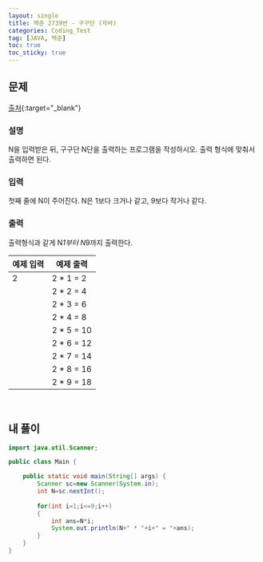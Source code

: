 ```yaml
---
layout: single
title: 백준 2739번 - 구구단 (자바)
categories: Coding_Test
tag: [JAVA, 백준]
toc: true
toc_sticky: true
---
```


## 문제
[출처](https://www.acmicpc.net/problem/2739){:target="_blank"}
### 설명
N을 입력받은 뒤, 구구단 N단을 출력하는 프로그램을 작성하시오. 출력 형식에 맞춰서 출력하면 된다.

### 입력
첫째 줄에 N이 주어진다. N은 1보다 크거나 같고, 9보다 작거나 같다.

### 출력
출력형식과 같게 N*1부터 N*9까지 출력한다.

|예제 입력|예제 출력|
|---|---|
|2|2 * 1 = 2|
| |2 * 2 = 4|
| |2 * 3 = 6|
| |2 * 4 = 8|
| |2 * 5 = 10|
| |2 * 6 = 12|
| |2 * 7 = 14|
| |2 * 8 = 16|
| |2 * 9 = 18|

<br/>

## 내 풀이
```java
import java.util.Scanner;

public class Main {

	public static void main(String[] args) {
		Scanner sc=new Scanner(System.in);
		int N=sc.nextInt();
		
		for(int i=1;i<=9;i++)
		{
			int ans=N*i;
			System.out.println(N+" * "+i+" = "+ans);
		}
	}
}
```